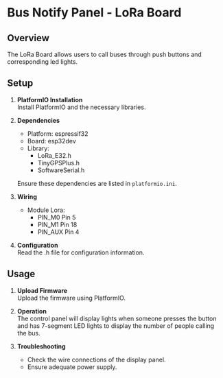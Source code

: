 # Bus Notify Panel - LoRa Board

## Overview
The LoRa Board allows users to call buses through push buttons and corresponding led lights.

## Setup
1. **PlatformIO Installation**  
   Install PlatformIO and the necessary libraries.

2. **Dependencies**  
   - Platform: espressif32
   - Board: esp32dev
   - Library:
     + LoRa_E32.h
     + TinyGPSPlus.h
     + SoftwareSerial.h

   Ensure these dependencies are listed in `platformio.ini`.

3. **Wiring**
   - Module Lora:
     + PIN_M0    Pin 5
     + PIN_M1    Pin 18
     + PIN_AUX   Pin 4
4. **Configuration**  
   Read the .h file for configuration information.

## Usage
1. **Upload Firmware**  
   Upload the firmware using PlatformIO.

2. **Operation**  
   The control panel will display lights when someone presses the button and has 7-segment LED lights to display the number of people calling the bus.

3. **Troubleshooting**
   - Check the wire connections of the display panel.
   - Ensure adequate power supply.
